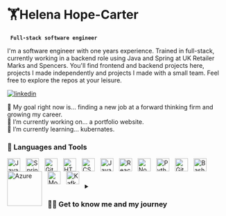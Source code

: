 # 🏋Helena Hope-Carter

**` Full-stack software engineer`**


I'm a software engineer with one years experience. Trained in full-stack, currently working in a backend role using Java and Spring at UK Retailer Marks and Spencers. You'll find frontend and backend projects here, projects I made independently and projects I made with a small team. Feel free to explore the repos at your leisure. 

<p align="left">
 <a href="https://www.linkedin.com/in/helenahc/">
  <img alt="linkedin" src="https://custom-icon-badges.demolab.com/badge/custom-badge-blue.svg?logo=paintbrush&logoColor=white" />
 </a>
</p>

🎯 My goal right now is... finding a new job at a forward thinking firm and growing my career.
<br/>
🔭 I’m currently working on... a portfolio website.
<br/>
🌱 I’m currently learning... kubernates.
<br/>

### 🧰 Languages and Tools

<img align="left" alt="Java" width="30px" style="padding-right:10px;" src="https://cdn.jsdelivr.net/gh/devicons/devicon/icons/java/java-original.svg"/>
<img align="left" alt="Spring" width="30px" style="padding-right:10px;" src="https://cdn.jsdelivr.net/gh/devicons/devicon/icons/spring/spring-original.svg" />
<img align="left" alt="Git" width="30px" style="padding-right:10px;" src="https://cdn.jsdelivr.net/gh/devicons/devicon/icons/git/git-original.svg" />
<img align="left" alt="HTML" width="30px" style="padding-right:10px;" src="https://cdn.jsdelivr.net/gh/devicons/devicon/icons/html5/html5-plain.svg" />
<img align="left" alt="CSS" width="30px" style="padding-right:10px;" src="https://cdn.jsdelivr.net/gh/devicons/devicon/icons/css3/css3-plain.svg" />
<img align="left" alt="JavaScript" width="30px" style="padding-right:10px;" src="https://cdn.jsdelivr.net/gh/devicons/devicon/icons/javascript/javascript-plain.svg" />
<img align="left" alt="React" width="30px" style="padding-right:10px;" src="https://cdn.jsdelivr.net/gh/devicons/devicon/icons/react/react-original.svg" />
<img align="left" alt="NodeJS" width="30px" style="padding-right:10px;" src="https://cdn.jsdelivr.net/gh/devicons/devicon/icons/nodejs/nodejs-original.svg" />
<img align="left" alt="Python" width="30px" style="padding-right:10px;" src="https://cdn.jsdelivr.net/gh/devicons/devicon/icons/python/python-plain.svg" />
<img align="left" alt="GitHub" width="30px" style="padding-right:10px;" src="https://cdn.jsdelivr.net/gh/devicons/devicon/icons/github/github-original.svg" />
<img align="left" alt="Bash" width="30px" style="padding-right:10px;" src="https://cdn.jsdelivr.net/gh/devicons/devicon/icons/bash/bash-original.svg" />
<img align="left" alt="Azure" width="80px" style="padding-right:10px;" src="https://upload.wikimedia.org/wikipedia/commons/a/a8/Microsoft_Azure_Logo.svg" />
<img align="left" alt="Mongo" width="30px" style="padding-right:10px;" src="https://www.vectorlogo.zone/logos/mongodb/mongodb-icon.svg" />
<img align="left" alt="Kafka" width="30px" style="padding-right:10px;" src="https://www.vectorlogo.zone/logos/apache_kafka/apache_kafka-icon.svg" />
<br/>

#

<details>
 <summary><h3>👨‍💻 Get to know me and my journey</h3></summary>
  My love for coding began when I was about 10 years old where I, always a curious creative child, dove into trying to make my own games. I was never content in just consuming things I loved - I always wanted to break them down, understand how they work and create something new. I tried to learn java and made a few small maze games, but another interest of mine eventually swept me off my feet. I started learning Japaense by myself when I was 15 and ended up doing my degree in that and getting to spend a year abroad in Japan. I am hugely glad for the experience. It changed my life and allowed me to see across cultures, not to mention the skill of self-studying has become inordinately useful in my current path. However, after graduating I felt the itch to get back behind the IDE. I signed up to a 3 month coding bootcamp run by graduate agency Bright Netwrok. The road was tougher than I anticipated but I worked all day every day to skill up and land the role I have now. I have had a great year at Marks and Spencers and now have the confidence as a fully-formed engineer to start looking for the role that will form the next step in my career!
